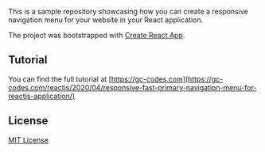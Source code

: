 This is a sample repository showcasing how you can create a responsive navigation menu for your website in your React application.

The project was bootstrapped with [Create React App](https://github.com/facebook/create-react-app).

## Tutorial

You can find the full tutorial at [https://gc-codes.com](https://gc-codes.com/reactjs/2020/04/responsive-fast-primary-navigation-menu-for-reactjs-application/)


## License
[MIT License](https://choosealicense.com/licenses/mit/#)
